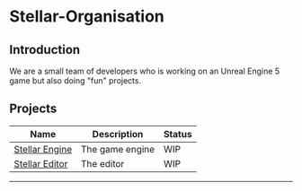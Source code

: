 # Stellar-Organisation

## Introduction

We are a small team of developers who is working on an Unreal Engine 5 game but also doing "fun" projects.

## Projects

| Name | Description | Status |
| --- | --- | --- |
| [Stellar Engine](https://github.com/Aurea-games/Stellar-Engine) | The game engine | WIP |
| [Stellar Editor](https://github.com/Aurea-games/Stellar-Editor.git) | The editor | WIP |
---
